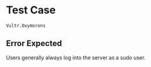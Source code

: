 # Test Case

    Vultr.Oxymorons

## Error Expected

Users generally always log into the server as a sudo user.
